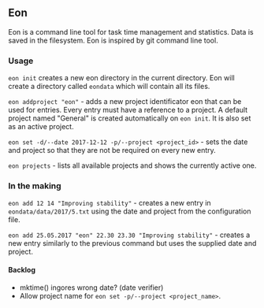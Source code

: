 ## Eon

Eon is a command line tool for task time management and statistics. Data is saved in the filesystem. Eon is inspired by git command line tool.

### Usage
`eon init` creates a new eon directory in the current directory. Eon will create a directory called `eondata` which will contain all its files.

`eon addproject "eon"` - adds a new project identificator eon that can be used for entries. Every entry must have a reference to a project. A default project named "General" is created automatically on `eon init`. It is also set as an active project.

`eon set -d/--date 2017-12-12 -p/--project <project_id>` - sets the date and project so that they are not be required on every new entry.

`eon projects` - lists all available projects and shows the currently active one.

### In the making
`eon add 12 14 "Improving stability"` - creates a new entry in `eondata/data/2017/5.txt` using the date and project from the configuration file.

`eon add 25.05.2017 "eon" 22.30 23.30 "Improving stability"` - creates a new entry similarly to the previous command but uses the supplied date and project.

#### Backlog
* mktime() ingores wrong date? (date verifier)
* Allow project name for `eon set -p/--project <project_name>`.